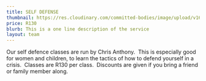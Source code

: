 ```yaml
---
title: SELF DEFENSE
thumbnail: https://res.cloudinary.com/committed-bodies/image/upload/v1642509310/services/selfDefenseClasses-committed-Bodies-gym-benoni.png
price: R130
blurb: This is a one line description of the service
layout: team
---
```

Our self defence classes are run by Chris Anthony.  This is especially good for women and children, to learn the tactics of how to defend yourself in a crisis.  Classes are R130 per class.  Discounts are given if you bring a friend or family member along.